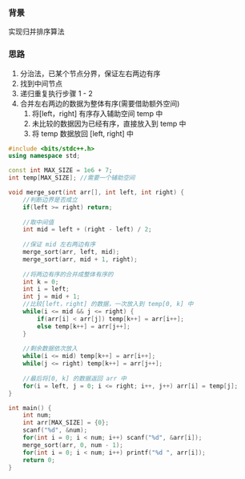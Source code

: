 ### 背景

实现归并排序算法

### 思路

1. 分治法，已某个节点分界，保证左右两边有序
2. 找到中间节点
3. 递归重复执行步骤 1 - 2
4. 合并左右两边的数据为整体有序(需要借助额外空间)
   1. 将[left，right] 有序存入辅助空间 temp 中
   2. 未比较的数据因为已经有序，直接放入到 temp 中
   3. 将 temp 数据放回 [left, right] 中


```c++
#include <bits/stdc++.h>
using namespace std;

const int MAX_SIZE = 1e6 + 7;
int temp[MAX_SIZE]; //需要一个辅助空间

void merge_sort(int arr[], int left, int right) {
    //判断边界是否成立
    if(left >= right) return;
    
    //取中间值
    int mid = left + (right - left) / 2;
    
    //保证 mid 左右两边有序
    merge_sort(arr, left, mid);
    merge_sort(arr, mid + 1, right);
    
    //将两边有序的合并成整体有序的
    int k = 0;
    int i = left;
    int j = mid + 1;
    //比较[left，right] 的数据，一次放入到 temp[0, k] 中
    while(i <= mid && j <= right) {
        if(arr[i] < arr[j]) temp[k++] = arr[i++];
        else temp[k++] = arr[j++];
    }
    
    //剩余数据依次放入
    while(i <= mid) temp[k++] = arr[i++];
    while(j <= right) temp[k++] = arr[j++];
    
    //最后将[0, k] 的数据返回 arr 中
    for(i = left, j = 0; i <= right; i++, j++) arr[i] = temp[j];
}

int main() {
    int num;
    int arr[MAX_SIZE] = {0};
    scanf("%d", &num);
    for(int i = 0; i < num; i++) scanf("%d", &arr[i]);
    merge_sort(arr, 0, num - 1);
    for(int i = 0; i < num; i++) printf("%d ", arr[i]);
    return 0;
}
```

